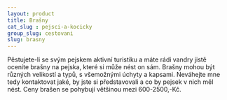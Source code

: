 ```yaml
---
layout: product
title: Brašny
cat_slug : pejsci-a-kocicky
group_slug: cestovani
slug: brasny
---
```


Pěstujete-li se svým pejskem aktivní turistiku a máte rádi vandry jistě oceníte brašny na pejska, které si může nést on sám. Brašny mohou být různých velikostí a typů, s všemožnými úchyty a kapsami. Neváhejte mne tedy kontaktovat jaké, by jste si představovali a co by pejsek v nich měl nést. Ceny brašen se pohybují většinou mezi 600-2500,-Kč.

